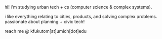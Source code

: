 hi!
i'm studying urban tech + cs (computer science & complex systems).

i like everything relating to cities, products, and solving complex problems.
passionate about planning + civic tech!

reach me @ kfukutom[at]umich[dot]edu 
